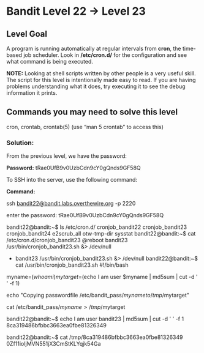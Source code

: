 # Bandit Level 22 → Level 23

## Level Goal

A program is running automatically at regular intervals from **cron**, the time-based job scheduler. Look in **/etc/cron.d/** for the configuration and see what command is being executed.

**NOTE:** Looking at shell scripts written by other people is a very useful skill. The script for this level is intentionally made easy to read. If you are having problems understanding what it does, try executing it to see the debug information it prints.

## Commands you may need to solve this level

cron, crontab, crontab(5) (use “man 5 crontab” to access this)

### Solution:

From the previous level, we have the password:

**Password:** tRae0UfB9v0UzbCdn9cY0gQnds9GF58Q

To SSH into the server, use the following command:

**Command:**

ssh [bandit22@bandit.labs.overthewire.org](mailto:bandit1@bandit.labs.overthewire.org) -p 2220

enter the password: tRae0UfB9v0UzbCdn9cY0gQnds9GF58Q

bandit22@bandit:~$ ls /etc/cron.d/
cronjob_bandit22  cronjob_bandit23  cronjob_bandit24  e2scrub_all  otw-tmp-dir  sysstat
bandit22@bandit:~$ cat /etc/cron.d/cronjob_bandit23
@reboot bandit23 /usr/bin/cronjob_bandit23.sh  &> /dev/null

- bandit23 /usr/bin/cronjob_bandit23.sh &> /dev/null
bandit22@bandit:~$ cat /usr/bin/cronjob_bandit23.sh
#!/bin/bash

myname=$(whoami)
mytarget=$(echo I am user $myname | md5sum | cut -d ' ' -f 1)

echo "Copying passwordfile /etc/bandit_pass/$myname to /tmp/$mytarget"

cat /etc/bandit_pass/$myname > /tmp/$mytarget

bandit22@bandit:~$ echo I am user bandit23 | md5sum | cut -d ' ' -f 1
8ca319486bfbbc3663ea0fbe81326349

bandit22@bandit:~$ cat /tmp/8ca319486bfbbc3663ea0fbe81326349
0Zf11ioIjMVN551jX3CmStKLYqjk54Ga